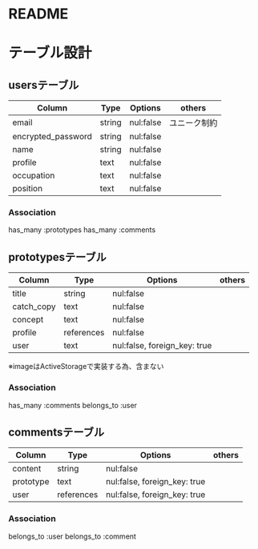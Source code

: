 # README


# テーブル設計

## usersテーブル

| Column             |  Type      |  Options  |  others    |
|--------------------|------------|-----------|------------|
| email              | string     | nul:false | ユニーク制約 |
| encrypted_password | string     | nul:false |            |
| name               | string     | nul:false |            |
| profile            | text       | nul:false |            |
| occupation         | text       | nul:false |            |
| position           | text       | nul:false |            |

### Association

has_many :prototypes
has_many :comments


## prototypesテーブル

| Column             |  Type      |  Options                     |  others    |
|--------------------|------------|------------------------------|------------|
| title              | string     | nul:false                    |            |
| catch_copy         | text       | nul:false                    |            |
| concept            | text       | nul:false                    |            |
| profile            | references | nul:false                    |            |
| user               | text       | nul:false, foreign_key: true |            |

※imageはActiveStorageで実装する為、含まない

### Association

has_many :comments
belongs_to :user


## commentsテーブル

| Column             |  Type      |  Options                     |  others    |
|--------------------|------------|------------------------------|------------|
| content            | string     | nul:false                    |            |
| prototype          | text       | nul:false, foreign_key: true |            |
| user               | references | nul:false, foreign_key: true |            |

### Association

belongs_to :user
belongs_to :comment

